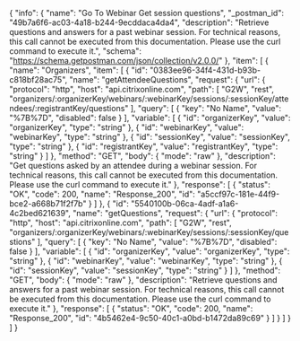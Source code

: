 {
  "info": {
    "name": "Go To Webinar Get session questions",
    "_postman_id": "49b7a6f6-ac03-4a18-b244-9ecddaca4da4",
    "description": "Retrieve questions and answers for a past webinar session. For technical reasons, this call cannot be executed from this documentation. Please use the curl command to execute it.",
    "schema": "https://schema.getpostman.com/json/collection/v2.0.0/"
  },
  "item": [
    {
      "name": "Organizers",
      "item": [
        {
          "id": "0383ee96-34f4-431d-b93b-c818bf28ac75",
          "name": "getAttendeeQuestions",
          "request": {
            "url": {
              "protocol": "http",
              "host": "api.citrixonline.com",
              "path": [
                "G2W",
                "rest",
                "organizers/:organizerKey/webinars/:webinarKey/sessions/:sessionKey/attendees/:registrantKey/questions"
              ],
              "query": [
                {
                  "key": "No Name",
                  "value": "%7B%7D",
                  "disabled": false
                }
              ],
              "variable": [
                {
                  "id": "organizerKey",
                  "value": "organizerKey",
                  "type": "string"
                },
                {
                  "id": "webinarKey",
                  "value": "webinarKey",
                  "type": "string"
                },
                {
                  "id": "sessionKey",
                  "value": "sessionKey",
                  "type": "string"
                },
                {
                  "id": "registrantKey",
                  "value": "registrantKey",
                  "type": "string"
                }
              ]
            },
            "method": "GET",
            "body": {
              "mode": "raw"
            },
            "description": "Get questions asked by an attendee during a webinar session. For technical reasons, this call cannot be executed from this documentation. Please use the curl command to execute it."
          },
          "response": [
            {
              "status": "OK",
              "code": 200,
              "name": "Response_200",
              "id": "a5ccf97c-181e-44f9-bce2-a668b71f2f7b"
            }
          ]
        },
        {
          "id": "5540100b-06ca-4adf-a1a6-4c2bed621639",
          "name": "getQuestions",
          "request": {
            "url": {
              "protocol": "http",
              "host": "api.citrixonline.com",
              "path": [
                "G2W",
                "rest",
                "organizers/:organizerKey/webinars/:webinarKey/sessions/:sessionKey/questions"
              ],
              "query": [
                {
                  "key": "No Name",
                  "value": "%7B%7D",
                  "disabled": false
                }
              ],
              "variable": [
                {
                  "id": "organizerKey",
                  "value": "organizerKey",
                  "type": "string"
                },
                {
                  "id": "webinarKey",
                  "value": "webinarKey",
                  "type": "string"
                },
                {
                  "id": "sessionKey",
                  "value": "sessionKey",
                  "type": "string"
                }
              ]
            },
            "method": "GET",
            "body": {
              "mode": "raw"
            },
            "description": "Retrieve questions and answers for a past webinar session. For technical reasons, this call cannot be executed from this documentation. Please use the curl command to execute it."
          },
          "response": [
            {
              "status": "OK",
              "code": 200,
              "name": "Response_200",
              "id": "4b5462e4-9c50-40c1-a0bd-b1472da89c69"
            }
          ]
        }
      ]
    }
  ]
}